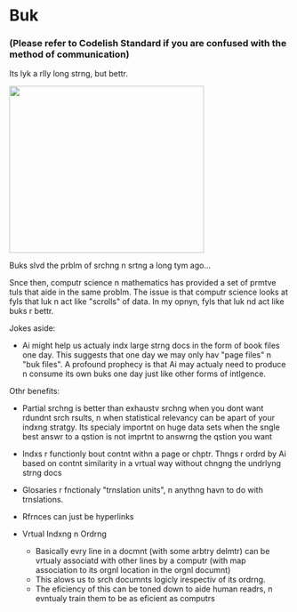 # Buk 
### (Please refer to Codelish Standard if you are confused with the method of communication)

Its lyk a rlly long strng, but bettr.


<img src="https://github.com/ItsZeusBro/Buk/blob/06aaa791a99c9a02fe292a6f2d92fdc676caa0f1/Neanderthals.jpeg" height=300 width=350/>

Buks slvd the prblm of srchng n srtng a long tym ago... 

Snce then, computr science n mathematics has provided a set of prmtve tuls that aide in the same problm. The issue is that computr science looks at fyls that luk n act like "scrolls" of data. In my opnyn, fyls that luk nd act like buks r bettr.

Jokes aside: 
- Ai might help us actualy indx large strng docs in the form of book files one day.
This suggests that one day we may only hav "page files" n "buk files". 
A profound prophecy is that Ai may actualy need to produce n consume its own buks one day just like other forms of intlgence.

Othr benefits: 
- Partial srchng is better than exhaustv srchng when you dont want rdundnt srch rsults, n when statistical relevancy can be apart of your indxng stratgy. Its specialy importnt on huge data sets when the sngle best answr to a qstion is not imprtnt to answrng the qstion you want

- Indxs r functionly bout contnt withn a page or chptr. Thngs r ordrd by Ai based on contnt similarity in a vrtual way without chngng the undrlyng strng docs
- Glosaries r fnctionaly "trnslation units", n anythng havn to do with trnslations.
- Rfrnces can just be hyperlinks

- Vrtual Indxng n Ordrng
  - Basically evry line in a docmnt (with some arbtry delmtr) can be vrtualy associatd with other lines by a computr (with map association to its orgnl location in the orgnl documnt)
  - This alows us to srch documnts logicly irespectiv of its ordrng.
  - The eficiency of this can be toned down to aide human readrs, n evntualy train them to be as eficient as computrs
